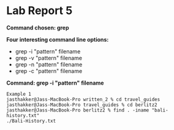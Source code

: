 # Lab Report 5

**Command chosen: grep**

**Four interesting command line options:**

* grep -i "pattern" filename
* grep -v "pattern" filename
* grep -n "pattern" filename
* grep -c "pattern" filename



**Command: grep -i "pattern" filename** 
```
Example 1
jasthakker@Jass-MacBook-Pro written_2 % cd travel_guides
jasthakker@Jass-MacBook-Pro travel_guides % cd berlitz2
jasthakker@Jass-MacBook-Pro berlitz2 % find . -iname "bali-history.txt"
./Bali-History.txt
```
